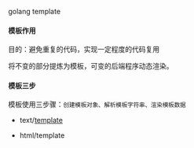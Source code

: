 golang template 
#### 模板作用

目的：避免重复的代码，实现一定程度的代码复用

将不变的部分提炼为模板，可变的后端程序动态渲染。

#### 模板三步

  模板使用三步骤：`创建模板对象、解析模板字符串、渲染模板数据`

- text/[template](https://godoc.org/text/template)

- html/template

